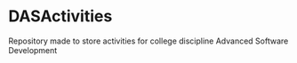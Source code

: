 # DASActivities
Repository made to store activities for college discipline Advanced Software Development
